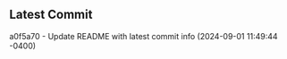 
## Latest Commit
a0f5a70 - Update README with latest commit info (2024-09-01 11:49:44 -0400) <Yunxi-Zhou>
